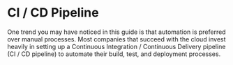 # CI / CD Pipeline

One trend you may have noticed in this guide is that automation is preferred over manual processes. Most companies that
succeed with the cloud invest heavily in setting up a Continuous Integration / Continuous Delivery pipeline (CI / CD
pipeline) to automate their build, test, and deployment processes.


<!-- ##DOCS-SOURCER-START
{"sourcePlugin":"Local File Copier","hash":"ab50adb98f46e48e3d51ce0c98cab92f"}
##DOCS-SOURCER-END -->
